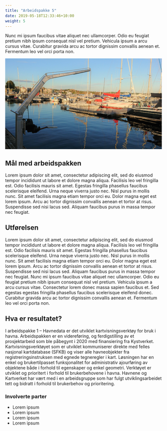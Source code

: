 ```yaml
---
title: "Arbeidspakke 5"
date: 2019-05-18T12:33:46+10:00
weight: 5
---
```


Nunc mi ipsum faucibus vitae aliquet nec ullamcorper. Odio eu feugiat pretium nibh ipsum consequat nisl vel pretium. Vehicula ipsum a arcu cursus vitae. Curabitur gravida arcu ac tortor dignissim convallis aenean et. Fermentum leo vel orci porta non.

![Bide av småbåt-kran](../images/headers/kran_småbåthavna.JPG)

## Mål med arbeidspakken

Lorem ipsum dolor sit amet, consectetur adipiscing elit, sed do eiusmod tempor incididunt ut labore et dolore magna aliqua. Facilisis leo vel fringilla est. Odio facilisis mauris sit amet. Egestas fringilla phasellus faucibus scelerisque eleifend. Urna neque viverra justo nec. Nisl purus in mollis nunc. Sit amet facilisis magna etiam tempor orci eu. Dolor magna eget est lorem ipsum. Arcu ac tortor dignissim convallis aenean et tortor at risus. Suspendisse sed nisi lacus sed. Aliquam faucibus purus in massa tempor nec feugiat.

## Utførelsen

Lorem ipsum dolor sit amet, consectetur adipiscing elit, sed do eiusmod tempor incididunt ut labore et dolore magna aliqua. Facilisis leo vel fringilla est. Odio facilisis mauris sit amet. Egestas fringilla phasellus faucibus scelerisque eleifend. Urna neque viverra justo nec. Nisl purus in mollis nunc. Sit amet facilisis magna etiam tempor orci eu. Dolor magna eget est lorem ipsum. Arcu ac tortor dignissim convallis aenean et tortor at risus. Suspendisse sed nisi lacus sed. Aliquam faucibus purus in massa tempor nec feugiat. Nunc mi ipsum faucibus vitae aliquet nec ullamcorper. Odio eu feugiat pretium nibh ipsum consequat nisl vel pretium. Vehicula ipsum a arcu cursus vitae. Consectetur lorem donec massa sapien faucibus et. Sed egestas egestas fringilla phasellus faucibus scelerisque eleifend donec. Curabitur gravida arcu ac tortor dignissim convallis aenean et. Fermentum leo vel orci porta non.

## Hva er resultatet?

I arbeidspakke 1 – Havnedata er det utviklet kartvisningsverktøy for bruk i havna. Arbeidspakken er en videreføring, og ferdigstilling av et prosjektarbeid som ble påbegynt i 2020 med finansiering fra Kystverket. Kartvisningsverktøyet som er utviklet kommuniserer direkte med felles nasjonal kartdatabase (SFKB) og viser alle havneobjekter fra registreringsinstruksen med egnede tegneregler i kart. Løsningen har en enkel og brukertilpasset funksjonalitet for administrativ ajourføring av objektene både i forhold til egenskaper og enkel geometri. Verktøyet er utviklet og prioritert i forhold til brukerbehovene i havna. Havnene og Kartverket har vært med i en arbeidsgruppe som har fulgt utviklingsarbeidet tett og bidratt i forhold til brukerbehov og prioritering.  

### Involverte parter
* Lorem ipsum
* Lorem ipsum
* Lorem ipsum
* Lorem ipsum
